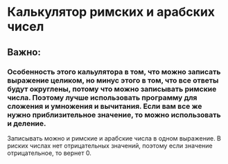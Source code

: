 # Калькулятор римских и арабских чисел

## Важно:
### Особенность этого кальулятора в том, что можно записать выражение целиком, но минус этого в том, что все ответы будут округлены, потому что можно записывать римские числа. Поэтому лучше использовать программу для сложения и умножения и вычитания. Если вам все же нужно приблизительное значение, то можно использовать и деление.

Записывать можно и римские и арабские числа в одном выражение. В риских числах нет отрицательных значений, поэтому если значение отрицательное, то вернет 0.
